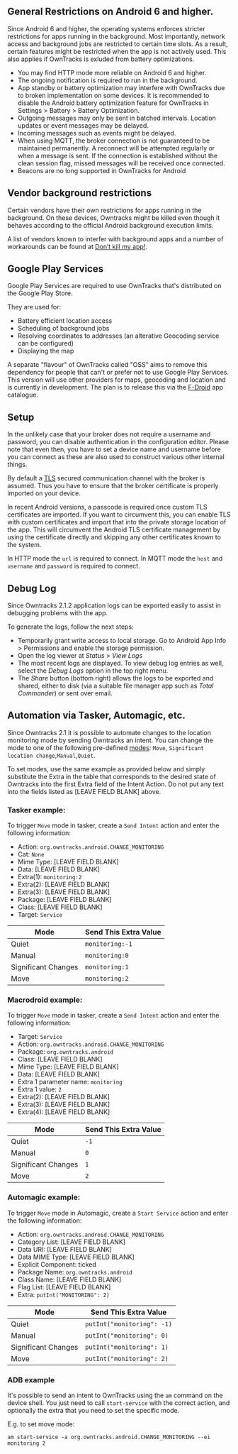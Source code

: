 ## General Restrictions on Android 6 and higher.
Since Android 6 and higher, the operating systems enforces stricter restrictions for apps running in the background. Most importantly, network access and background jobs are restricted to certain time slots. As a result, certain features might be restricted when the app is not actively used. This also applies if OwnTracks is exluded from battery optimizations.

* You may find HTTP mode more reliable on Android 6 and higher.
* The ongoing notification is required to run in the background.
* App standby or battery optimization may interfere with OwnTracks due to broken implementation on some devices. It is recommended to disable the Android battery optimization feature for OwnTracks in Settings > Battery > Battery Optimization.
* Outgoing messages may only be sent in batched intervals. Location updates or event messages may be delayed.
* Incoming messages such as events might be delayed.
* When using MQTT, the broker connection is not guaranteed to be maintained permanently. A reconnect will be attempted regularly or when a message is sent. If the connection is established without the clean session flag, missed messages will be received once connected.
* Beacons are no long supported in OwnTracks for Android

## Vendor background restrictions
Certain vendors have their own restrictions for apps running in the background. On these devices, Owntracks might be killed even though it behaves according to the official Android background execution limits.

A list of vendors known to interfer with background apps and a number of workarounds can be found at [Don’t kill my app!](https://dontkillmyapp.com/).

## Google Play Services
Google Play Services are required to use OwnTracks that's distributed on the Google Play Store.

They are used for:

* Battery efficient location access
* Scheduling of background jobs
* Resolving coordinates to addresses (an alterative Geocoding service can be configured)
* Displaying the map

A separate "flavour" of OwnTracks called "OSS" aims to remove this dependency for people that can't or prefer not to use Google Play Services. This version will use other providers for maps, geocoding and location and is currently in development. The plan is to release this via the [F-Droid](https://www.f-droid.org/) app catalogue.

## Setup

In the unlikely case that your broker does not require a username and password, you can disable authentication in the configuration editor. Please note that even then, you have to set a device name and username before you can connect as these are also used to construct various other internal things.

By default a [TLS](tls.md) secured communication channel with the broker is assumed. Thus you have to ensure that the broker certificate is properly imported on your device.

In recent Android versions, a passcode is required once custom TLS certificates are imported. If you want to circumvent this, you can enable TLS with custom certificates and import that into the private storage location of the app. This will circumvent the Android TLS certificate management by using the certificate directly and skipping any other certificates known to the system.

In HTTP mode the `url` is required to connect.
In MQTT mode the `host` and `username`  and `password` is required to connect.

## Debug Log

Since Owntracks 2.1.2 application logs can be exported easily to assist in debugging problems with the app.

To generate the logs, follow the next steps:

* Temporarily grant write access to local storage. Go to Android App Info > Permissions and enable the storage permission.
* Open the log viewer at _Status_ > _View Logs_
* The most recent logs are displayed. To view debug log entries as well, select the _Debug Logs_ option in the top right menu.
* The _Share_ button (bottom right) allows the logs to be exported and shared, either to disk (via a suitable file manager app such as _Total Commander_) or sent over email.

## Automation via Tasker, Automagic, etc.

Since Owntracks 2.1 it is possible to automate changes to the location monitoring mode by sending Owntracks an intent. You can change the mode to one of the following pre-defined [modes](https://owntracks.org/booklet/features/location/): `Move`, `Significant location change`,`Manual`,`Quiet`.

To set modes, use the same example as provided below and simply substitute the Extra in the table that corresponds to the desired state of Owntracks into the first Extra field of the Intent Action.  Do not put any text into the fields listed as [LEAVE FIELD BLANK] above.

### Tasker example: 
To trigger `Move` mode in tasker, create a `Send Intent` action and enter the following information:

* Action: `org.owntracks.android.CHANGE_MONITORING`
* Cat: `None`
* Mime Type: [LEAVE FIELD BLANK]
* Data: [LEAVE FIELD BLANK]
* Extra(1): `monitoring:2`
* Extra(2): [LEAVE FIELD BLANK]
* Extra(3): [LEAVE FIELD BLANK]
* Package: [LEAVE FIELD BLANK]
* Class: [LEAVE FIELD BLANK]
* Target: `Service`
  
| Mode  | Send This Extra Value|
|---|---|
|Quiet|`monitoring:-1`|
|Manual|`monitoring:0`|
|Significant Changes|`monitoring:1`|
|Move|`monitoring:2`|

### Macrodroid example:
To trigger `Move` mode in tasker, create a `Send Intent` action and enter the following information:

* Target: `Service`
* Action: `org.owntracks.android.CHANGE_MONITORING`
* Package: `org.owntracks.android`
* Class: [LEAVE FIELD BLANK]
* Mime Type: [LEAVE FIELD BLANK]
* Data: [LEAVE FIELD BLANK]
* Extra 1 parameter name: `monitoring`
* Extra 1 value: `2`
* Extra(2): [LEAVE FIELD BLANK]
* Extra(3): [LEAVE FIELD BLANK]
* Extra(4): [LEAVE FIELD BLANK]

| Mode  | Send This Extra Value|
|---|---|
|Quiet|`-1`|
|Manual|`0`|
|Significant Changes|`1`|
|Move|`2`|

### Automagic example: 
To trigger `Move` mode in Automagic, create a `Start Service` action and enter the following information:

* Action: `org.owntracks.android.CHANGE_MONITORING`
* Category List: [LEAVE FIELD BLANK]
* Data URI: [LEAVE FIELD BLANK]
* Data MIME Type: [LEAVE FIELD BLANK]
* Explicit Component: ticked
* Package Name: `org.owntracks.android`
* Class Name: [LEAVE FIELD BLANK]
* Flag List: [LEAVE FIELD BLANK]
* Extra: `putInt("MONITORING": 2)`
  
| Mode  | Send This Extra Value|
|---|---|
|Quiet|`putInt("monitoring": -1)`|
|Manual|`putInt("monitoring": 0)`|
|Significant Changes|`putInt("monitoring": 1)`|
|Move|`putInt("monitoring": 2)`|

### ADB example

It's possible to send an intent to OwnTracks using the `am` command on the device shell. You just need to call `start-service` with the correct action, and optionally the extra that you need to set the specific mode.

E.g. to set move mode:

    am start-service -a org.owntracks.android.CHANGE_MONITORING --ei monitoring 2